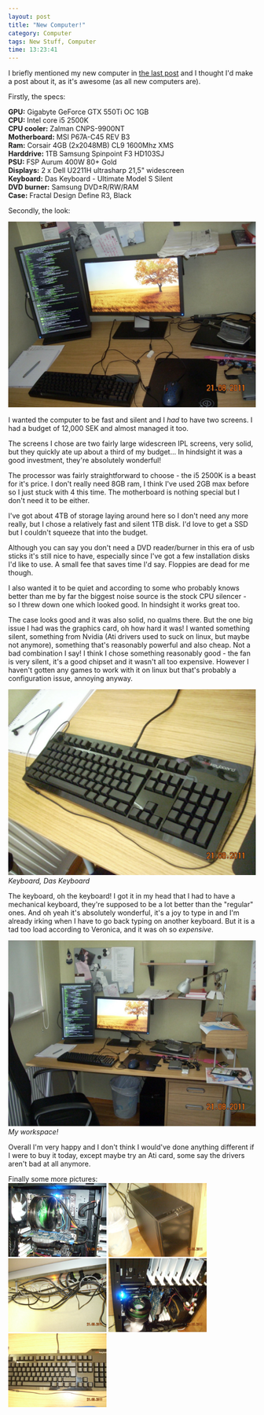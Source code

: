 ```yaml
---
layout: post
title: "New Computer!"
category: Computer
tags: New Stuff, Computer
time: 13:23:41
---
```

I briefly mentioned my new computer in [the last post](/blog/2011/08/18/resurrection) and I thought I'd make a post about it, as it's awesome (as all new computers are).

Firstly, the specs:

**GPU:** Gigabyte GeForce GTX 550Ti OC 1GB  
**CPU:** Intel core i5 2500K  
**CPU cooler:** Zalman CNPS-9900NT  
**Motherboard:** MSI P67A-C45 REV B3  
**Ram:** Corsair 4GB (2x2048MB) CL9 1600Mhz XMS  
**Harddrive:** 1TB Samsung Spinpoint F3 HD103SJ  
**PSU:** FSP Aurum 400W 80+ Gold  
**Displays:** 2 x Dell U2211H ultrasharp 21,5" widescreen  
**Keyboard:** Das Keyboard - Ultimate Model S Silent  
**DVD burner:** Samsung DVD±R/RW/RAM  
**Case:** Fractal Design Define R3, Black  

Secondly, the look:  
<div class="center">
  <img src="/images/overall1.jpg" width="600" />
</div>

I wanted the computer to be fast and silent and I *had* to have two screens. I had a budget of 12,000 SEK and almost managed it too.

The screens I chose are two fairly large widescreen IPL screens, very solid, but they quickly ate up about a third of my budget... In hindsight it was a good investment, they're absolutely wonderful!

The processor was fairly straightforward to choose - the i5 2500K is a beast for it's price. I don't really need 8GB ram, I think I've used 2GB max before so I just stuck with 4 this time. The motherboard is nothing special but I don't need it to be either.

I've got about 4TB of storage laying around here so I don't need any more really, but I chose a relatively fast and silent 1TB disk. I'd love to get a SSD but I couldn't squeeze that into the budget.

Although you can say you don't need a DVD reader/burner in this era of usb sticks it's still nice to have, especially since I've got a few installation disks I'd like to use. A small fee that saves time I'd say. Floppies are dead for me though.

I also wanted it to be quiet and according to some who probably knows better than me by far the biggest noise source is the stock CPU silencer - so I threw down one which looked good. In hindsight it works great too.

The case looks good and it was also solid, no qualms there. But the one big issue I had was the graphics card, oh how hard it was! I wanted something silent, something from Nvidia (Ati drivers used to suck on linux, but maybe not anymore), something that's reasonably powerful and also cheap. Not a bad combination I say! I think I chose something reasonably good - the fan is very silent, it's a good chipset and it wasn't all too expensive. However I haven't gotten any games to work with it on linux but that's probably a configuration issue, annoying anyway.

<div class="center">
  <img src="/images/das3.jpg" width="600" />
  <em>Keyboard, Das Keyboard</em>
</div>

The keyboard, oh the keyboard! I got it in my head that I had to have a mechanical keyboard, they're supposed to be a lot better than the "regular" ones. And oh yeah it's absolutely wonderful, it's a joy to type in and I'm already irking when I have to go back typing on another keyboard. But it is a tad too load according to Veronica, and it was oh so *expensive*.

<div class="center">
  <img src="/images/overall2.jpg" width="600" />
  <em>My workspace!</em>
</div>

Overall I'm very happy and I don't think I would've done anything different if I were to buy it today, except maybe try an Ati card, some say the drivers aren't bad at all anymore.

Finally some more pictures:  
<a href="/images/inside1.jpg"><img src="/images/inside1.jpg" width="200" /></a>
<a href="/images/case.jpg"><img src="/images/case.jpg" width="200" /></a>
<a href="/images/cables.jpg"><img src="/images/cables.jpg" width="200" /></a>
<a href="/images/inside2.jpg"><img src="/images/inside2.jpg" width="200" /></a>
<a href="/images/das1.jpg"><img src="/images/das1.jpg" width="200" /></a>

